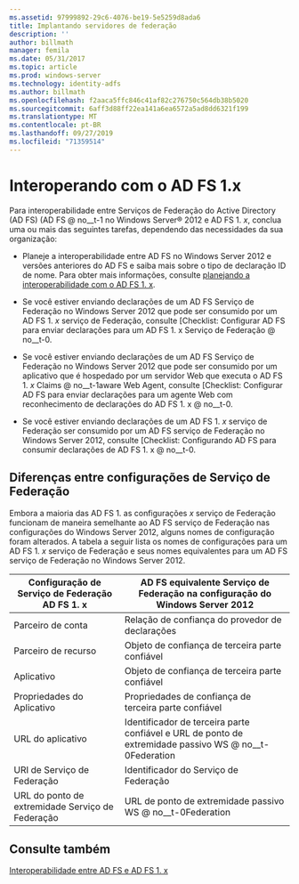 ```yaml
---
ms.assetid: 97999892-29c6-4076-be19-5e5259d8ada6
title: Implantando servidores de federação
description: ''
author: billmath
manager: femila
ms.date: 05/31/2017
ms.topic: article
ms.prod: windows-server
ms.technology: identity-adfs
ms.author: billmath
ms.openlocfilehash: f2aaca5ffc846c41af82c276750c564db38b5020
ms.sourcegitcommit: 6aff3d88ff22ea141a6ea6572a5ad8dd6321f199
ms.translationtype: MT
ms.contentlocale: pt-BR
ms.lasthandoff: 09/27/2019
ms.locfileid: "71359514"
---
```

# <a name="interoperating-with-ad-fs-1x"></a>Interoperando com o AD FS 1.x

Para interoperabilidade entre Serviços de Federação do Active Directory (AD FS) \(AD FS @ no__t-1 no Windows Server® 2012 e AD FS 1. *x*, conclua uma ou mais das seguintes tarefas, dependendo das necessidades da sua organização:  
  
-   Planeje a interoperabilidade entre AD FS no Windows Server 2012 e versões anteriores do AD FS e saiba mais sobre o tipo de declaração ID de nome. Para obter mais informações, consulte [planejando a interoperabilidade com o AD FS 1. x](https://technet.microsoft.com/library/ff678040.aspx).  
  
-   Se você estiver enviando declarações de um AD FS Serviço de Federação no Windows Server 2012 que pode ser consumido por um AD FS 1. *x* serviço de Federação, consulte [Checklist: Configurar AD FS para enviar declarações para um AD FS 1. x Serviço de Federação @ no__t-0.  
  
-   Se você estiver enviando declarações de um AD FS Serviço de Federação no Windows Server 2012 que pode ser consumido por um aplicativo que é hospedado por um servidor Web que executa o AD FS 1. *x* Claims @ no__t-1aware Web Agent, consulte [Checklist: Configurar AD FS para enviar declarações para um agente Web com reconhecimento de declarações do AD FS 1. x @ no__t-0.  
  
-   Se você estiver enviando declarações de um AD FS 1. *x* serviço de Federação ser consumido por um AD FS serviço de Federação no Windows Server 2012, consulte [Checklist: Configurando AD FS para consumir declarações de AD FS 1. x @ no__t-0.  
  
## <a name="differences-between-federation-service-settings"></a>Diferenças entre configurações de Serviço de Federação  
Embora a maioria das AD FS 1. as configurações *x* serviço de Federação funcionam de maneira semelhante ao AD FS serviço de Federação nas configurações do Windows Server 2012, alguns nomes de configuração foram alterados. A tabela a seguir lista os nomes de configurações para um AD FS 1. *x* serviço de Federação e seus nomes equivalentes para um AD FS serviço de Federação no Windows Server 2012.  
  
|Configuração de Serviço de Federação AD FS 1. x|AD FS equivalente Serviço de Federação na configuração do Windows Server 2012  
|----------------------------------------|---------------------------------------------------------------------------------------------------------- 
|Parceiro de conta|Relação de confiança do provedor de declarações  
|Parceiro de recurso|Objeto de confiança de terceira parte confiável 
|Aplicativo|Objeto de confiança de terceira parte confiável  
|Propriedades do Aplicativo|Propriedades de confiança de terceira parte confiável  
|URL do aplicativo|Identificador de terceira parte confiável e URL de ponto de extremidade passivo WS @ no__t-0Federation  
|URI de Serviço de Federação|Identificador do Serviço de Federação  
|URL do ponto de extremidade Serviço de Federação|URL de ponto de extremidade passivo WS @ no__t-0Federation  
  
## <a name="see-also"></a>Consulte também  
[Interoperabilidade entre AD FS e AD FS 1. x](https://go.microsoft.com/fwlink/?LinkId=200776)  
  


